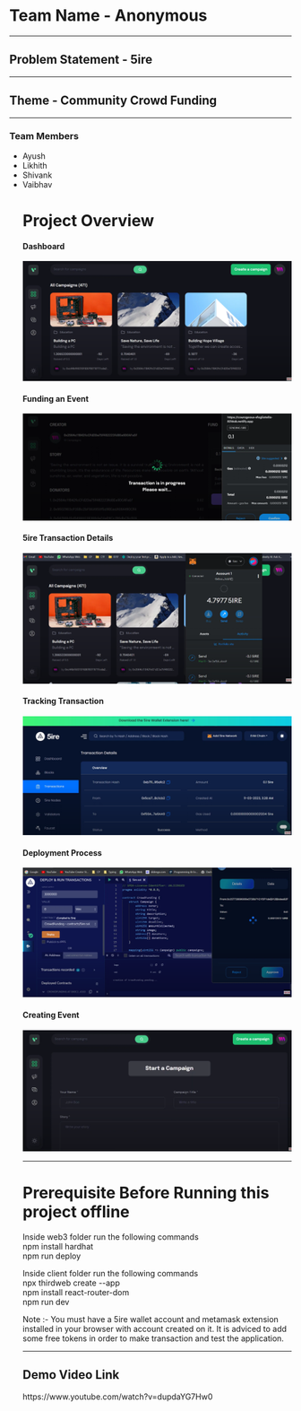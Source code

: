 <h1>Team Name - Anonymous</h1>
<hr>
<h2>Problem Statement - 5ire</h2>
<hr>
<h2>Theme - Community Crowd Funding </h2>
<hr>
<H3>Team Members</H3>
<ul>
<li>Ayush</li>
<li>Likhith</li>
<li>Shivank</li>
<li>Vaibhav</li>
<h1>Project Overview</h1>
<h4>Dashboard</h4>
<img src="./assets/dashboard.png">
<h4>Funding an Event</h4>
<img src="./assets/payment.png">
<h4>5ire Transaction Details</h4>
<img src="./assets/payment2.png">
<h4>Tracking Transaction </h4>
<img src="./assets/TRansaction.png">
<h4>Deployment Process</h4>
<img src="./assets/deploying.png">
<h4>Creating Event</h4>
<img src="./assets/creating event.png">
<hr>
<h1> Prerequisite Before Running this project offline </h1>
Inside web3 folder run the following commands<br>
npm install hardhat<br>
npm run deploy<br>

Inside client folder run the following commands<br>
npx thirdweb create --app<br>
npm install react-router-dom<br>
npm run dev<br>

Note :- You must have a 5ire wallet account and metamask extension installed in your browser with account created on it. It is adviced to add some free tokens in order to make transaction and test the application.
<hr>
<h2> Demo Video Link </h2>
https://www.youtube.com/watch?v=dupdaYG7Hw0
